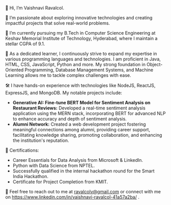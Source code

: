 👋 Hi, I’m Vaishnavi Ravalcol.

👀 I’m passionate about exploring innovative technologies and creating impactful projects that solve real-world problems.

🌱 I’m currently pursuing my B.Tech in Computer Science Engineering at Keshav Memorial Institute of Technology, Hyderabad, where I maintain a stellar CGPA of 9.1.

💼 As a dedicated learner, I continuously strive to expand my expertise in various programming languages and technologies. I am proficient in  Java, HTML, CSS, JavaScript, Python and more. My strong foundation in Object-Oriented Programming, Database Management Systems, and Machine Learning allows me to tackle complex challenges with ease.

🛠️ I have hands-on experience with technologies like NodeJS, ReactJS, ExpressJS, and MongoDB. My notable projects include:
- **Generative AI: Fine-tune BERT Model for Sentiment Analysis on Restaurant Reviews:** Developed a real-time sentiment analysis application using the MERN stack, incorporating BERT for advanced NLP to enhance accuracy and depth of sentiment analysis.
- **Alumni Network:** Created a web development project fostering meaningful connections among alumni, providing career support, facilitating knowledge sharing, promoting collaboration, and enhancing the institution's reputation.

📜 Certifications:
- Career Essentials for Data Analysis from Microsoft & LinkedIn.
- Python with Data Science from NPTEL.
- Successfully qualified in the internal hackathon round for the Smart India Hackathon.
- Certificate for Project Completion from KMIT.

📧 Feel free to reach out to me at ravalcolv@gmail.com or connect with me on https://www.linkedin.com/in/vaishnavi-ravalcol-41a57a2ba/ .
